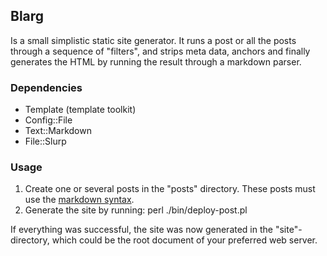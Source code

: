 ## Blarg

Is a small simplistic static site generator. It runs a post or all the
posts through a sequence of "filters", and strips meta data, anchors and
finally generates the HTML by running the result through a markdown
parser.

### Dependencies

- Template (template toolkit)
- Config::File
- Text::Markdown
- File::Slurp

### Usage

1.  Create one or several posts in the "posts" directory. These posts must
use the [markdown syntax](http://daringfireball.net/projects/markdown/syntax).
2. Generate the site by running:
    perl ./bin/deploy-post.pl

If everything was successful, the site was now generated in the
"site"-directory, which could be the root document of your preferred web
server.
